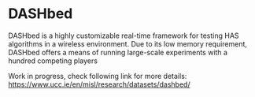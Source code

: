 # DASHbed
DASHbed is a highly customizable real-time framework for testing HAS algorithms in a wireless environment. Due to its low memory requirement, DASHbed offers a means of running large-scale experiments with a hundred competing players

Work in progress, check following link for more details: https://www.ucc.ie/en/misl/research/datasets/dashbed/
